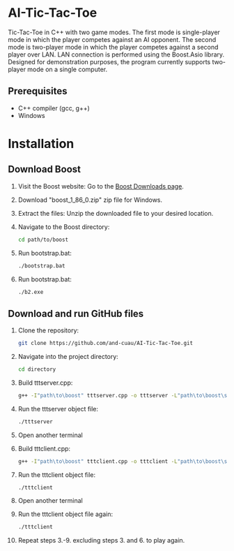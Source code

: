 # AI-Tic-Tac-Toe
Tic-Tac-Toe in C++ with two game modes. The first mode is single-player mode in which the player competes against an AI opponent. The second mode is two-player mode in which the player competes against a second player over LAN. LAN connection is performed using the Boost.Asio library. Designed for demonstration purposes, the program currently supports two-player mode on a single computer.

## Prerequisites
- C++ compiler (gcc, g++)
- Windows


# Installation
## Download Boost
1. Visit the Boost website: Go to the [Boost Downloads page](https://www.boost.org/users/download/).
2. Download "boost_1_86_0.zip" zip file for Windows.
3. Extract the files: Unzip the downloaded file to your desired location.


1. Navigate to the Boost directory:
   ```bash
   cd path/to/boost

2. Run bootstrap.bat:
   ```bash
   ./bootstrap.bat

2. Run bootstrap.bat:
   ```bash
   ./b2.exe


## Download and run GitHub files
1. Clone the repository:
   ```bash
   git clone https://github.com/and-cuau/AI-Tic-Tac-Toe.git
   
2. Navigate into the project directory:
    ```bash
   cd directory

3. Build tttserver.cpp:
   ```bash
   g++ -I"path\to\boost" tttserver.cpp -o tttserver -L"path\to\boost\stage\lib" -lstdc++ "path\to\boost\stage\lib\libboost_system-vc143-mt-x64-1_86.lib" -lws2_32

4. Run the tttserver object file:
      ```bash
   ./tttserver

5. Open another terminal

6. Build tttclient.cpp:
   ```bash
   g++ -I"path\to\boost" tttclient.cpp -o tttclient -L"path\to\boost\stage\lib" -lstdc++ "path\to\boost\stage\lib\libboost_system-vc143-mt-x64-1_86.lib" -lws2_32

7. Run the tttclient object file:
      ```bash
   ./tttclient

8. Open another terminal

9. Run the tttclient object file again:
      ```bash
   ./tttclient


10. Repeat steps 3.-9. excluding steps 3. and 6. to play again.
   

